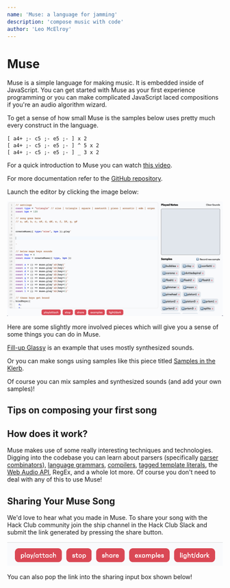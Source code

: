 ```yaml
---
name: 'Muse: a language for jamming'
description: 'compose music with code'
author: 'Leo McElroy'
---
```


# Muse

Muse is a simple language for making music. It is embedded inside of JavaScript. You can get started with Muse as your first experience programming or you can make complicated JavaScript laced compositions if you're an audio algorithm wizard.

To get a sense of how small Muse is the samples below uses pretty much every construct in the language.

```
[ a4+ ;- c5 ;- e5 ;- ] x 2
[ a4+ ;- c5 ;- e5 ;- ] ^ 5 x 2
[ a4+ ;- c5 ;- e5 ;- ] _ 3 x 2
```

For a quick introduction to Muse you can watch [this video](https://youtu.be/hAcQ2x1PTYM).

For more documentation refer to the [GitHub repository](https://github.com/hackclub/muse).

Launch the editor by clicking the image below:

[![muse editor](./img/demo.png)](https://muse.hackclub.dev/)

Here are some slightly more involved pieces which will give you a sense of some things you can do in Muse. 

[Fill-up Glassy](https://hackclub.github.io/muse/?file=recYJJltQstKbefwZ) is an example that uses mostly synthesized sounds.

Or you can make songs using samples like this piece titled [Samples in the Klerb](https://hackclub.github.io/muse/?file=recwU2R3A0KfL11Ka).


Of course you can mix samples and synthesized sounds (and add your own samples)!

## Tips on composing your first song

## How does it work?

Muse makes use of some really interesting techniques and technologies. Digging into the codebase you can learn about parsers (specifically [parser combinators](https://fsharpforfunandprofit.com/posts/understanding-parser-combinators/)), [language grammars](https://en.wikipedia.org/wiki/Backus%E2%80%93Naur_form), [compilers](https://en.wikipedia.org/wiki/Compilers:_Principles,_Techniques,_and_Tools), [tagged template literals](https://patelhemil.medium.com/magic-of-tagged-templates-literals-in-javascript-e0e2379b1ffc), the [Web Audio API](https://developer.mozilla.org/en-US/docs/Web/API/Web_Audio_API), RegEx, and a whole lot more. Of course you don't need to deal with any of this to use Muse!

## Sharing Your Muse Song

We'd love to hear what you made in Muse. To share your song with the Hack Club community join the ship channel in the Hack Club Slack and submit the link generated by pressing the share button.

![share button](./img/share.png)

You can also pop the link into the sharing input box shown below!


